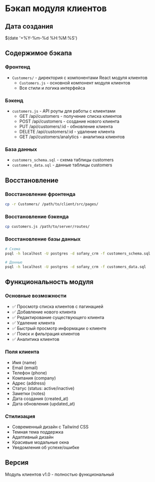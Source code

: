 # Бэкап модуля клиентов

## Дата создания
$(date '+%Y-%m-%d %H:%M:%S')

## Содержимое бэкапа

### Фронтенд
- `Customers/` - директория с компонентами React модуля клиентов
  - `Customers.js` - основной компонент модуля клиентов
  - Все стили и логика интерфейса

### Бэкенд
- `customers.js` - API роуты для работы с клиентами
  - GET /api/customers - получение списка клиентов
  - POST /api/customers - создание нового клиента
  - PUT /api/customers/:id - обновление клиента
  - DELETE /api/customers/:id - удаление клиента
  - GET /api/customers/analytics - аналитика клиентов

### База данных
- `customers_schema.sql` - схема таблицы customers
- `customers_data.sql` - данные таблицы customers

## Восстановление

### Восстановление фронтенда
```bash
cp -r Customers/ /path/to/client/src/pages/
```

### Восстановление бэкенда
```bash
cp customers.js /path/to/server/routes/
```

### Восстановление базы данных
```bash
# Схема
psql -h localhost -U postgres -d sofany_crm -f customers_schema.sql

# Данные
psql -h localhost -U postgres -d sofany_crm -f customers_data.sql
```

## Функциональность модуля

### Основные возможности
- ✅ Просмотр списка клиентов с пагинацией
- ✅ Добавление нового клиента
- ✅ Редактирование существующего клиента
- ✅ Удаление клиента
- ✅ Быстрый просмотр информации о клиенте
- ✅ Поиск и фильтрация клиентов
- ✅ Аналитика клиентов

### Поля клиента
- Имя (name)
- Email (email)
- Телефон (phone)
- Компания (company)
- Адрес (address)
- Статус (status: active/inactive)
- Заметки (notes)
- Дата создания (created_at)
- Дата обновления (updated_at)

### Стилизация
- Современный дизайн с Tailwind CSS
- Темная тема поддержка
- Адаптивный дизайн
- Красивые модальные окна
- Уведомления об успехе/ошибке

## Версия
Модуль клиентов v1.0 - полностью функциональный
